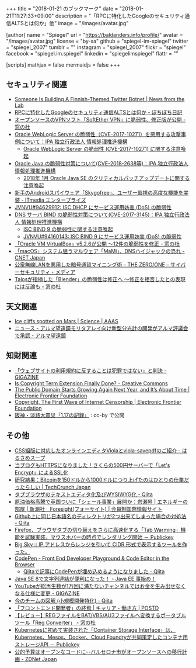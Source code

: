 +++
title = "2018-01-21 のブックマーク"
date =  "2018-01-21T11:27:33+09:00"
description = "「RPCに特化したGoogleのセキュリティ通信ALTSとは何か」他"
image = "/images/avatar.jpg"

[author]
name      = "Spiegel"
url       = "https://baldanders.info/profile/"
avatar    = "/images/avatar.jpg"
license   = "by-sa"
github    = "spiegel-im-spiegel"
twitter   = "spiegel_2007"
tumblr    = ""
instagram = "spiegel_2007"
flickr    = "spiegel"
facebook  = "spiegel.im.spiegel"
linkedin  = "spiegelimspiegel"
flattr    = ""

[scripts]
  mathjax = false
  mermaidjs = false
+++

## セキュリティ関連

- [Someone Is Building A Finnish-Themed Twitter Botnet | News from the Lab](https://labsblog.f-secure.com/2018/01/11/someone-is-building-a-finnish-themed-twitter-botnet/)
- [RPCに特化したGoogleのセキュリティ通信ALTSとは何か - ぼちぼち日記](http://jovi0608.hatenablog.com/entry/2018/01/16/085647)
- [オープンソースのVPNソフト「SoftEther VPN」に脆弱性、修正版が公開 - 窓の杜](https://forest.watch.impress.co.jp/docs/news/1101444.html)
- [Oracle WebLogic Server の脆弱性（CVE-2017-10271）を悪用する攻撃事例について：IPA 独立行政法人 情報処理推進機構](https://www.ipa.go.jp/security/ciadr/vul/20180115_WebLogicServer.html)
    - [Oracle WebLogic Server の脆弱性 (CVE-2017-10271) に関する注意喚起](http://www.jpcert.or.jp/at/2018/at180004.html)
- [Oracle Java の脆弱性対策について(CVE-2018-2638等)：IPA 独立行政法人 情報処理推進機構](https://www.ipa.go.jp/security/ciadr/vul/20180117-jre.html)
    - [2018年 1月 Oracle Java SE のクリティカルパッチアップデートに関する注意喚起](http://www.jpcert.or.jp/at/2018/at180003.html)
- [新手のAndroidスパイウェア「Skygofree」、ユーザー監視の高度な機能を実装 - ITmedia エンタープライズ](http://www.itmedia.co.jp/enterprise/articles/1801/17/news054.html)
- [JVNVU#94629912: ISC DHCP にサービス運用妨害 (DoS) の脆弱性](http://jvn.jp/vu/JVNVU94629912/)
- [DNS サーバ BIND の脆弱性対策について(CVE-2017-3145)：IPA 独立行政法人 情報処理推進機構](https://www.ipa.go.jp/security/ciadr/vul/20180118-bind.html)
    - [ISC BIND 9 の脆弱性に関する注意喚起](https://www.jpcert.or.jp/at/2018/at180005.html)
    - [JVNVU#94160143: ISC BIND 9 にサービス運用妨害 (DoS) の脆弱性](http://jvn.jp/vu/JVNVU94160143/)
- [「Oracle VM VirtualBox」v5.2.6が公開 ～12件の脆弱性を修正 - 窓の杜](https://forest.watch.impress.co.jp/docs/news/1101804.html)
- [「macOS」システム狙うマルウェア「MaMi」、DNSハイジャックの恐れ - CNET Japan](https://japan.cnet.com/article/35113195/)
- [公衆無線LANを悪用した暗号通貨マイニング術 – THE ZERO/ONE – サイバーセキュリティ・メディア](https://the01.jp/p0006398/)
- [Talosが指摘した「Blender」の脆弱性は修正へ ～修正を拒否したとの表現には反論も - 窓の杜](https://forest.watch.impress.co.jp/docs/news/1102095.html)

## 天文関連

- [Ice cliffs spotted on Mars | Science | AAAS](http://www.sciencemag.org/news/2018/01/ice-cliffs-spotted-mars)
- [ニュース - アルマ望遠鏡モリタアレイ向け新型分光計の開発がアルマ評議会で承認 - アルマ望遠鏡](https://alma-telescope.jp/news/new-spectrometer-201801)

## 知財関連

- [「ウェブサイトの利用規約に反することは犯罪ではない」と判決 - GIGAZINE](http://gigazine.net/news/20180112-violating-website-terms-not-crime/)
- [Is Copyright Term Extension Finally Done? - Creative Commons](https://creativecommons.org/2018/01/15/copyright-term-extension-finally-done/)
- [The Public Domain Starts Growing Again Next Year, and It’s About Time | Electronic Frontier Foundation](https://www.eff.org/deeplinks/2018/01/public-domain-starts-growing-again-next-year-and-its-about-timethe-public-domain)
- [Copyright, The First Wave of Internet Censorship | Electronic Frontier Foundation](https://www.eff.org/deeplinks/2018/01/copyright-first-wave-internet-censorship)
- [阪神・淡路大震災「1.17の記録」](http://www.kobe117shinsai.jp/) : cc-by で公開

## その他

- [CSS組版に対応したオンラインエディタViolaとviola-savepdfのご紹介 - はるさめスープ](http://spring-raining.hatenablog.com/entry/2018/01/13/173836)
- [当ブログもHTTPSになりました！さくらの500円サーバーで「Let's Encrypt」によるSSL化](https://chalow.net/2018-01-14-1.html)
- [研究結果：Bitcoinを150ドルから1000ドルにつり上げたのはひとりの仕業だったらしい  |  TechCrunch Japan](https://techcrunch.com/2018/01/15/researchers-finds-that-one-person-likely-drove-bitcoin-from-150-to-1000/)
- [タブブラウザのテキストエディタ化及びWYSIWYG化 - Qiita](https://qiita.com/q_ip/items/5d368c6c3a767803b2a3)
- [原油価格高騰で英国ついに「シェール事業」展開か：岩瀬昇 | エネルギーの部屋 | 新潮社　Foresight(フォーサイト) | 会員制国際情報サイト](http://www.fsight.jp/articles/-/43217)
- [Github上に同じ日本語名のディレクトリが2つ出来てしまった場合の対処法 - Qiita](https://qiita.com/expajp/items/fe50fb57ccc7e43d6291)
- [Firefox、ブラウザタブの切り替えをさらに高速化する「Tab Warming」機能を試験実装。マウスホバーの時点でレンダリング開始 － Publickey](http://www.publickey1.jp/blog/18/firefoxtab_warming.html)
- [Big Sky :: IP アドレスからレンジを引いて CIDR 形式で表示するツールを作った。](https://mattn.kaoriya.net/software/lang/go/20180117181727.htm)
- [CodePen - Front End Developer Playground & Code Editor in the Browser](https://codepen.io/)
    - [Qiitaで記事にCodePenが埋め込めるようになりました - Qiita](https://qiita.com/Qiita/items/edae7417214c8e957f54)
- [Java SE 8で文字列連結が便利になった！ - Java EE 事始め！](http://masatoshitada.hatenadiary.jp/entry/2014/08/08/122202)
- [YouTubeが総再生数が1万回に満たないチャンネルではお金を生み出せなくなる仕様に変更 - GIGAZINE](http://gigazine.net/news/20170407-youtube-cut-creator-money/)
- [今のチームの図解 (小規模開発特化) - Qiita](https://qiita.com/kyogom/items/5d97ade2d658a1aa2892)
- [「フロントエンド開発者」の終焉 | キャリア・働き方 | POSTD](http://postd.cc/the-death-of-front-end-developers/)
- [【レビュー】REGファイルをBAT/VBS/AU3ファイルへ変換するポータブルツール「Reg Converter」 - 窓の杜](https://forest.watch.impress.co.jp/docs/review/1101690.html)
- [Kubernetesに初めて実装された「Container Storage Interface」は、Kubernetes、Mesos、Docker、Cloud Foundryが共同策定したコンテナ用ストレージAPI － Publickey](http://www.publickey1.jp/blog/18/kubernetes_container_storage_interface.html)
- [公的予算はオープンなコードに--バルセロナ市がオープンソースへの移行計画 - ZDNet Japan](https://japan.zdnet.com/article/35113422/)
